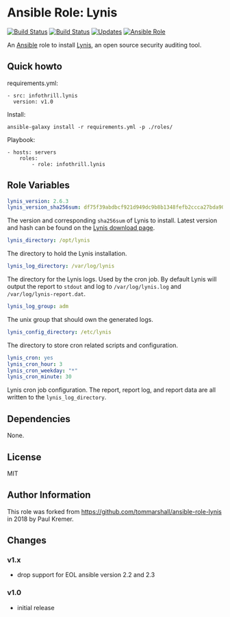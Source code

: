 # Ansible Role: Lynis

[![Build Status](https://img.shields.io/travis/infothrill/ansible-role-lynis/master.svg?label=travis_master)](https://travis-ci.org/infothrill/ansible-role-lynis)
[![Build Status](https://img.shields.io/travis/infothrill/ansible-role-lynis/develop.svg?label=travis_develop)](https://travis-ci.org/infothrill/ansible-role-lynis)
[![Updates](https://pyup.io/repos/github/infothrill/ansible-role-lynis/shield.svg)](https://pyup.io/repos/github/infothrill/ansible-role-lynis/)
[![Ansible Role](https://img.shields.io/ansible/role/25378.svg)](https://galaxy.ansible.com/infothrill/lynis/)


An [Ansible](http://www.ansible.com) role to install [Lynis](https://cisofy.com/lynis/),
an open source security auditing tool.

## Quick howto

requirements.yml:

	- src: infothrill.lynis
	  version: v1.0

Install:

	ansible-galaxy install -r requirements.yml -p ./roles/

Playbook:

    - hosts: servers
        roles:
		    - role: infothrill.lynis


## Role Variables

```yml
lynis_version: 2.6.3
lynis_version_sha256sum: df75f39abdbcf921d949dc9b8b1348fefb2ccca27bda9089a702312b0a7c3f31
```
The version and corresponding `sha256sum` of Lynis to install. Latest version
and hash can be found on the [Lynis download page](https://cisofy.com/download/lynis/).

```yml
lynis_directory: /opt/lynis
```
The directory to hold the Lynis installation.

```yml
lynis_log_directory: /var/log/lynis
```
The directory for the Lynis logs. Used by the cron job. By default Lynis will
output the report to `stdout` and log to `/var/log/lynis.log` and
`/var/log/lynis-report.dat`.

```yml
lynis_log_group: adm
```
The unix group that should own the generated logs.

```yml
lynis_config_directory: /etc/lynis
```
The directory to store cron related scripts and configuration.

```yml
lynis_cron: yes
lynis_cron_hour: 3
lynis_cron_weekday: "*"
lynis_cron_minute: 30
```
Lynis cron job configuration. The report, report log, and report data are all written to the `lynis_log_directory`.


## Dependencies

None.

## License

MIT

## Author Information

This role was forked from https://github.com/tommarshall/ansible-role-lynis
in 2018 by Paul Kremer.

## Changes

### v1.x

* drop support for EOL ansible version 2.2 and 2.3

### v1.0

* initial release
